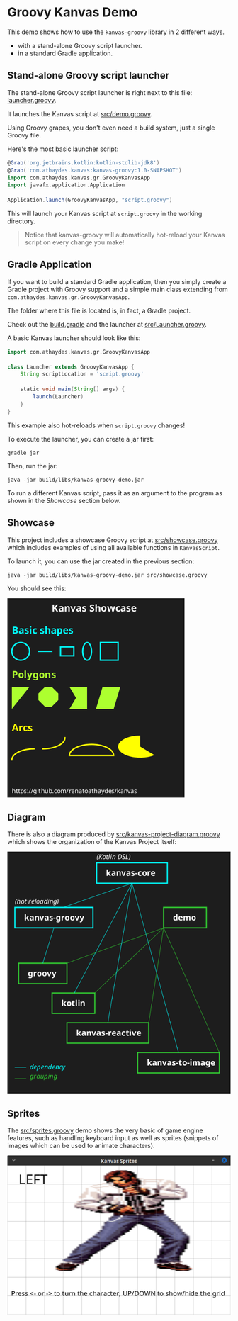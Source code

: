 # Groovy Kanvas Demo

This demo shows how to use the `kanvas-groovy` library in 2 different ways.

* with a stand-alone Groovy script launcher.
* in a standard Gradle application.

## Stand-alone Groovy script launcher

The stand-alone Groovy script launcher is right next to this file: [launcher.groovy](launcher.groovy).

It launches the Kanvas script at [src/demo.groovy](src/demo.groovy).

Using Groovy grapes, you don't even need a build system, just a single Groovy file.

Here's the most basic launcher script:

```groovy
@Grab('org.jetbrains.kotlin:kotlin-stdlib-jdk8')
@Grab('com.athaydes.kanvas:kanvas-groovy:1.0-SNAPSHOT')
import com.athaydes.kanvas.gr.GroovyKanvasApp
import javafx.application.Application

Application.launch(GroovyKanvasApp, "script.groovy")
```

This will launch your Kanvas script at `script.groovy` in the working directory.

> Notice that kanvas-groovy will automatically hot-reload your Kanvas script on every change you make!

## Gradle Application

If you want to build a standard Gradle application, then you simply create a Gradle project with Groovy support
and a simple main class extending from `com.athaydes.kanvas.gr.GroovyKanvasApp`.

The folder where this file is located is, in fact, a Gradle project.

Check out the [build.gradle](build.gradle) and the launcher at [src/Launcher.groovy](src/Launcher.groovy).

A basic Kanvas launcher should look like this:

```groovy
import com.athaydes.kanvas.gr.GroovyKanvasApp

class Launcher extends GroovyKanvasApp {
    String scriptLocation = 'script.groovy'

    static void main(String[] args) {
        launch(Launcher)
    }
}
```

This example also hot-reloads when `script.groovy` changes!

To execute the launcher, you can create a jar first:

```
gradle jar
```

Then, run the jar:

```
java -jar build/libs/kanvas-groovy-demo.jar
```

To run a different Kanvas script, pass it as an argument to the program as shown in the _Showcase_ section below.

## Showcase

This project includes a showcase Groovy script at [src/showcase.groovy](src/showcase.groovy) which includes examples of
using all available functions in `KanvasScript`.

To launch it, you can use the jar created in the previous section:

```
java -jar build/libs/kanvas-groovy-demo.jar src/showcase.groovy
```

You should see this:

![Kanvas Showcase](../screenshots/showcase.png)

## Diagram

There is also a diagram produced by [src/kanvas-project-diagram.groovy](src/kanvas-project-diagram.groovy) which shows
the organization of the Kanvas Project itself:

![Kanvas Project Diagram](../screenshots/kanvas-project.png)

## Sprites

The [src/sprites.groovy](src/sprites.groovy) demo shows the very basic of game engine features, such as handling 
keyboard input as well as sprites (snippets of images which can be used to animate characters).

![Kanvas Sprites](../screenshots/character-sprite.png)

